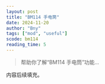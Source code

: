 ```yaml
---
layout: post
title: "BM114 手电筒"
date: 2024-11-20
author: "Bny"
tags: ["mod", "useful"]
scode: bm114
reading_time: 5
---
```


> 帮助你了解“BM114 手电筒”功能...

内容后续填充。

